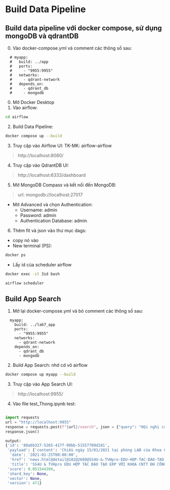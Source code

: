 # Build Data Pipeline

## Build data pipeline với docker compose, sử dụng mongoDB và qdrantDB

0. Vào docker-compose.yml và comment các thông số sau:
```
  # myapp:
  #   build: ../app
  #   ports:
  #     - "9955:9955"
  #   networks:
  #     - qdrant-network
  #   depends_on:
  #     - qdrant_db
  #     - mongodb
```
0. Mở Docker Desktop
1. Vào airflow:
```bash
cd airflow
```
2. Build Data Pipeline:
```bash
docker compose up --build
```
3. Truy cập vào Airflow UI: TK-MK: airflow-airflow
> http://localhost:8080/
4. Truy cập vào QdrantDB UI:
> http://localhost:6333/dashboard
5. Mở MongoDB Compass và kết nối đến MongoDB:
> url: mongodb://localhost:27017
+ Mở Advanced và chọn Authentication: 
    + Username: admin
    + Password: admin
    + Authentication Database: admin
6. Thêm fit và json vào thư mục dags:
+ copy nó vào
+ New terminal (PS):
```bash
docker ps
```
+ Lấy id của scheduler airflow
```bash
docker exec -it 3id bash
```
```bash
airflow scheduler
```
## Build App Search
1. Mở lại docker-compose.yml và bỏ comment các thông số sau:
```
  myapp:
    build: ../lab7_app
    ports:
      - "9955:9955"
    networks:
      - qdrant-network
    depends_on:
      - qdrant_db
      - mongodb
```
2. Build App Search: nhớ cd vô airflow
```bash
docker compose up myapp --build
```
3. Truy cập vào App Search UI:
> http://localhost:9955/
4. Vào file test_Thong.ipynb test:
```python

import requests
url = "http://localhost:9955"
response = requests.post(f"{url}/search", json = {"query": "Hội nghị cấp khoa?"})
response.json()

output:
{'id': '88a6b327-5265-417f-90bb-51557709d181',
 'payload': {'content': 'Chiều ngày 15/01/2021 tại phòng LAB của Khoa CNTT ĐH Công Nghiệp TP HCM đã tổ chức buổi giới thiệu môn học ERP do TVHpro Edu xây dựng và mô phỏng trên hệ thống Hoạch định nguồn lực doanh nghiệp\xa0SS4U.ERP Express 2021\xa0của SS4U Express. Đây là lần thứ 3 chúng tôi trình bày môn học ERP với IUH. Lần 1 với Khoa QTKD năm 2013, lần 2 với Khoa CNTT vào năm 2018.\n\nGiảng viên Khoa CNTT tham khảo tài liệu sản phẩm ERP của SS4U\nÔng Thẩm Văn Hương- Sáng lập, Chủ tịch HĐQT các công ty đã giới thiệu kinh nghiệm đào tạo ERP ở các trường đại học, chương trình đào tạo và demo phần mềm SS4U.ERP Express,\xa0SS4U.BI\n\nKịch bản mô phỏng ERP phiên bản 2021\nCác bên đã trao đổi nhiều nội dung liên quan và thống nhất sẽ đưa hệ thống SS4U.ERP Express cùng với chương trình đào tạo cho ngành hệ thống thông tin quản lý ngay trong năm học tới.\n\nHệ thống SS4U.ERP Express 2021 được xây dựng trên công nghệ Oracle\n\nÔng Thẩm Văn Hương giới thiệu chi tiết kịch bản đào tạo cho Khoa CNTT\nNhư vậy, SS4U cùng với TVHpro Edu đã hoàn thành xuất sắc kế hoạch phát triển hoạt động đào tạo trong năm 2020 với các trường ĐH quy mô lớn nhất TP HCM như: ĐH Kinh tế TP HCM, ĐH Bách Khoa TP HCM (Khoa Quản lý công nghiệp), ĐH Sư Phạm Kỹ Thuật TP HCM, ĐH Văn Lang TP HCM, ĐH Tài Chính Marketing TP HCM, ĐH Hoa Sen TP HCM, ĐH Hutech, ĐH Kinh Tế Tài Chính TP HCM…và ĐH Công Nghiệp TP HCM.\nTrong buổi làm việc, kỹ thuật Công ty cung cấp giải pháp Cloud Server\xa0EXA\xa0đã chia sẻ giải pháp Server phù hợp cho hoạt động đào tạo.\n\nNăm 2021, TVHpro Edu & SS4U sẽ chia sẻ môn học ERP cho các Trường ĐH ở Phú Yên, Đà Nẵng và ĐBSCL.\nSS4U đang lên kế hoạch xây dựng giải pháp lập báo cáo tài chính theo chuẩn mực kế toán quốc tế IFRS trong năm 2021 để đáp ứng yêu cầu quản trị của doanh nghiệp và phù hợp với xu hướng hội nhập quốc tế của Việt Nam.\nNguồn. SS4U\nLink online\n',
  'date': '2021-01-25T00:00:00',
  'href': 'news.html@detail@102@2689@SS4U-&-TVHpro-EDU-HOP-TAC-DAO-TAO-ERP-VOI-KHOA-CNTT-DH-CONG-NGHIEP-TP-HCM',
  'title': 'SS4U & TVHpro EDU HỢP TÁC ĐÀO TẠO ERP VỚI KHOA CNTT ĐH CÔNG NGHIỆP TP HCM'},
 'score': 0.051544394,
 'shard_key': None,
 'vector': None,
 'version': 471}

```

